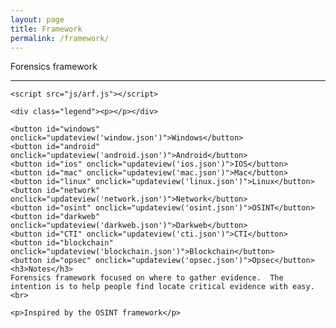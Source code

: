 ```yaml
---
layout: page
title: Framework
permalink: /framework/
---
```


<html>
  <head>
    <meta http-equiv="Content-Type" content="text/html;charset=utf-8"/>
    <link type="text/css" rel="stylesheet" href="css/arf.css"/>
    <script type="text/javascript" src="js/d3.v3.min.js"></script>
    <title>Forensics framework</title>
  </head>

  <body>
    <div id="body">
      <div id="header">
        Forensics framework
          <hr/>
      </div>
    </div>

    <script src="js/arf.js"></script>

    <div class="legend"><p></p></div>

    <button id="windows" onclick="updateview('window.json')">Windows</button>
    <button id="android" onclick="updateview('android.json')">Android</button>
    <button id="ios" onclick="updateview('ios.json')">IOS</button>
    <button id="mac" onclick="updateview('mac.json')">Mac</button>
    <button id="linux" onclick="updateview('linux.json')">Linux</button>
    <button id="network" onclick="updateview('network.json')">Network</button>
    <button id="osint" onclick="updateview('osint.json')">OSINT</button>
    <button id="darkweb" onclick="updateview('darkweb.json')">Darkweb</button>
    <button id="CTI" onclick="updateview('cti.json')">CTI</button>
    <button id="blockchain" onclick="updateview('blockchain.json')">Blockchain</button>
    <button id="opsec" onclick="updateview('opsec.json')">Opsec</button>
    <h3>Notes</h3>
    Forensics framework focused on where to gather evidence.  The intention is to help people find locate critical evidence with easy.<br>
      
    <p>Inspired by the OSINT framework</p>

  </body>

</html>
